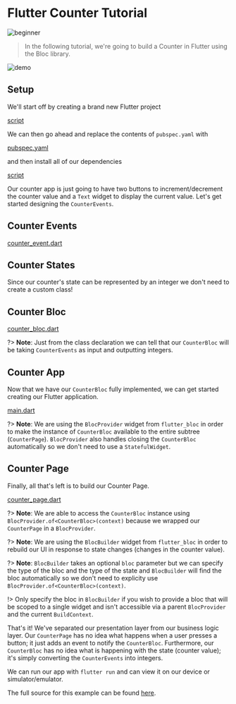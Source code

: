 # Flutter Counter Tutorial

![beginner](https://img.shields.io/badge/level-beginner-green.svg)

> In the following tutorial, we're going to build a Counter in Flutter using the Bloc library.

![demo](../../assets/gifs/flutter_counter.gif)

## Setup

We'll start off by creating a brand new Flutter project

[script](../_snippets/flutter_counter_tutorial/flutter_create.sh.md ':include')

We can then go ahead and replace the contents of `pubspec.yaml` with

[pubspec.yaml](../_snippets/flutter_counter_tutorial/pubspec.yaml.md ':include')

and then install all of our dependencies

[script](../_snippets/flutter_counter_tutorial/flutter_packages_get.sh.md ':include')

Our counter app is just going to have two buttons to increment/decrement the counter value and a `Text` widget to display the current value. Let's get started designing the `CounterEvents`.

## Counter Events

[counter_event.dart](../_snippets/flutter_counter_tutorial/counter_event.dart.md ':include')

## Counter States

Since our counter's state can be represented by an integer we don't need to create a custom class!

## Counter Bloc

[counter_bloc.dart](../_snippets/flutter_counter_tutorial/counter_bloc.dart.md ':include')

?> **Note**: Just from the class declaration we can tell that our `CounterBloc` will be taking `CounterEvents` as input and outputting integers.

## Counter App

Now that we have our `CounterBloc` fully implemented, we can get started creating our Flutter application.

[main.dart](../_snippets/flutter_counter_tutorial/main.dart.md ':include')

?> **Note**: We are using the `BlocProvider` widget from `flutter_bloc` in order to make the instance of `CounterBloc` available to the entire subtree (`CounterPage`). `BlocProvider` also handles closing the `CounterBloc` automatically so we don't need to use a `StatefulWidget`.

## Counter Page

Finally, all that's left is to build our Counter Page.

[counter_page.dart](../_snippets/flutter_counter_tutorial/counter_page.dart.md ':include')

?> **Note**: We are able to access the `CounterBloc` instance using `BlocProvider.of<CounterBloc>(context)` because we wrapped our `CounterPage` in a `BlocProvider`.

?> **Note**: We are using the `BlocBuilder` widget from `flutter_bloc` in order to rebuild our UI in response to state changes (changes in the counter value).

?> **Note**: `BlocBuilder` takes an optional `bloc` parameter but we can specify the type of the bloc and the type of the state and `BlocBuilder` will find the bloc automatically so we don't need to explicity use `BlocProvider.of<CounterBloc>(context)`.

!> Only specify the bloc in `BlocBuilder` if you wish to provide a bloc that will be scoped to a single widget and isn't accessible via a parent `BlocProvider` and the current `BuildContext`.

That's it! We've separated our presentation layer from our business logic layer. Our `CounterPage` has no idea what happens when a user presses a button; it just adds an event to notify the `CounterBloc`. Furthermore, our `CounterBloc` has no idea what is happening with the state (counter value); it's simply converting the `CounterEvents` into integers.

We can run our app with `flutter run` and can view it on our device or simulator/emulator.

The full source for this example can be found [here](https://github.com/felangel/Bloc/tree/master/packages/flutter_bloc/example).
